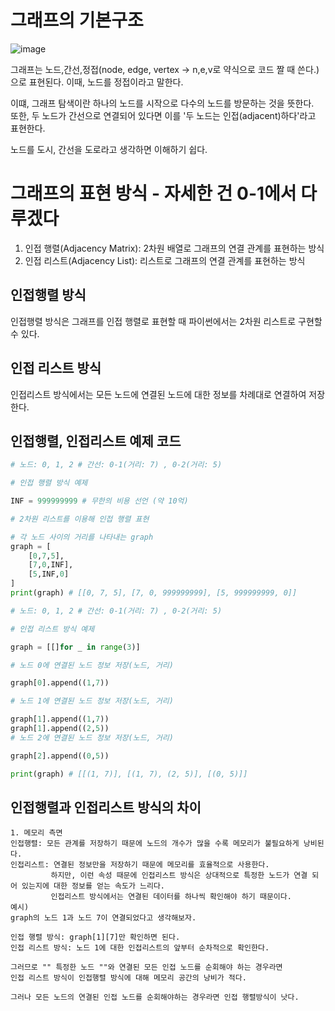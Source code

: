# 그래프의 기본구조

![image](https://user-images.githubusercontent.com/87055456/136650130-ea5f953d-d1a5-4f44-adce-38a76502218a.png)

그래프는 노드,간선,정접(node, edge, vertex -> n,e,v로 약식으로 코드 짤 때 쓴다.)으로 표현된다. 이때, 노드를 정접이라고 말한다.  

이떄, 그래프 탐색이란 하나의 노드를 시작으로 다수의 노드를 방문하는 것을 뜻한다.  
또한, 두 노드가 간선으로 연결되어 있다면 이를 '두 노드는 인접(adjacent)하다'라고 표현한다.  

노드를 도시, 간선을 도로라고 생각하면 이해하기 쉽다.

# 그래프의 표현 방식 - 자세한 건 0-1에서 다루겠다 

1. 인접 행렬(Adjacency Matrix): 2차원 배열로 그래프의 연결 관계를 표현하는 방식  
2. 인접 리스트(Adjacency List): 리스트로 그래프의 연결 관계를 표현하는 방식


## 인접행렬 방식 

인접행렬 방식은 그래프를 인접 행렬로 표현할 때 파이썬에서는 2차원 리스트로 구현할 수 있다.

## 인접 리스트 방식

인접리스트 방식에서는 모든 노드에 연결된 노드에 대한 정보를 차례대로 연결하여 저장한다.


## 인접행렬, 인접리스트 예제 코드
``` python
# 노드: 0, 1, 2 # 간선: 0-1(거리: 7) , 0-2(거리: 5)

# 인접 행렬 방식 예제

INF = 999999999 # 무한의 비용 선언 (약 10억)

# 2차원 리스트를 이용해 인접 행렬 표현

# 각 노드 사이의 거리를 나타내는 graph
graph = [
    [0,7,5],
    [7,0,INF],
    [5,INF,0]
]
print(graph) # [[0, 7, 5], [7, 0, 999999999], [5, 999999999, 0]]
```
``` python
# 노드: 0, 1, 2 # 간선: 0-1(거리: 7) , 0-2(거리: 5)

# 인접 리스트 방식 예제

graph = [[]for _ in range(3)]

# 노드 0에 연결된 노드 정보 저장(노드, 거리)

graph[0].append((1,7))

# 노드 1에 연결된 노드 정보 저장(노드, 거리)

graph[1].append((1,7))
graph[1].append((2,5))
# 노드 2에 연결된 노드 정보 저장(노드, 거리)

graph[2].append((0,5))

print(graph) # [[(1, 7)], [(1, 7), (2, 5)], [(0, 5)]]

```

## 인접행렬과 인접리스트 방식의 차이

```
1. 메모리 측면
인접행렬: 모든 관계를 저장하기 때문에 노드의 개수가 많을 수록 메모리가 불필요하게 낭비된다.
인접리스트: 연결된 정보만을 저장하기 때문에 메모리를 효율적으로 사용한다. 
         하지만, 이런 속성 때문에 인접리스트 방식은 상대적으로 특정한 노드가 연결 되어 있는지에 대한 정보를 얻는 속도가 느리다.
         인접리스트 방식에서는 연결된 데이터를 하나씩 확인해야 하기 때문이다.
예시)
graph의 노드 1과 노드 7이 연결되었다고 생각해보자.

인접 행렬 방식: graph[1][7]만 확인하면 된다.
인접 리스트 방식: 노드 1에 대한 인접리스트의 앞부터 순차적으로 확인한다.

그러므로 "" 특정한 노드 ""와 연결된 모든 인접 노드를 순회해야 하는 경우라면
인접 리스트 방식이 인접행렬 방식에 대해 메모리 공간의 낭비가 적다.

그러나 모든 노드의 연결된 인접 노드를 순회해야하는 경우라면 인접 행렬방식이 낫다.
```
